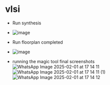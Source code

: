 # vlsi

* Run synthesis
* ![image](https://github.com/user-attachments/assets/8b207f8a-5b11-4e5f-a8eb-d5d9364365be)
* Run floorplan completed
* ![image](https://github.com/user-attachments/assets/75444dd9-1b18-48c5-8e70-2bca21373fcf)

* running the magic tool final screenshots
![WhatsApp Image 2025-02-01 at 17 14 11](https://github.com/user-attachments/assets/d72f11f4-bf9b-4582-ba98-659b188b8afe)
![WhatsApp Image 2025-02-01 at 17 14 11 (1)](https://github.com/user-attachments/assets/aa49f3d7-fb10-47ce-8223-b1b1df0bead2)
![WhatsApp Image 2025-02-01 at 17 14 12](https://github.com/user-attachments/assets/86f266b2-9faa-409a-a2be-8f622598be9d)





